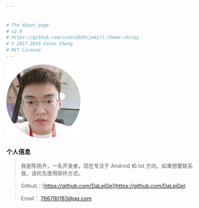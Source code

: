 ```yaml
---


# The About page
# v2.0
# https://github.com/cotes2020/jekyll-theme-chirpy
# © 2017-2019 Cotes Chung
# MIT License
---
```


<!-- ![/assets/images/avatar.jpg](/assets/images/avatar.jpg) -->

<img src="/assets/images/avatar.jpg" alt="图片替换文本" width="200" height="200" align="center" />


### 个人信息

> 我是陈扬齐，一名开发者，现在专注于 Android 和 Iot 方向，如果想要联系我，请优先使用邮件方式。

> Github：[https://github.com/DaLeiGe](https://github.com/DaLeiGe)

> Email：  766790183@qq.com